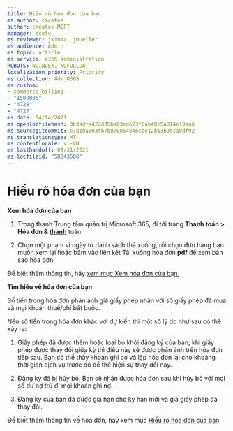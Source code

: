 ```yaml
---
title: Hiểu rõ hóa đơn của bạn
ms.author: cmcatee
author: cmcatee-MSFT
manager: scotv
ms.reviewer: jkinma, jmueller
ms.audience: Admin
ms.topic: article
ms.service: o365-administration
ROBOTS: NOINDEX, NOFOLLOW
localization_priority: Priority
ms.collection: Adm_O365
ms.custom:
- commerce_billing
- "1500005"
- "4728"
- "4727"
ms.date: 04/14/2021
ms.openlocfilehash: 3b3adfe422d35bab3cd623f0ab48c5a014e19aa6
ms.sourcegitcommit: e781da003fb7b878854846cbe12b13b9dca8df92
ms.translationtype: MT
ms.contentlocale: vi-VN
ms.lasthandoff: 08/31/2021
ms.locfileid: "58843508"
---
```

# <a name="understand-your-bill"></a>Hiểu rõ hóa đơn của bạn

**Xem hóa đơn của bạn**

1. Trong thanh Trung tâm quản trị Microsoft 365, đi tới trang **Thanh toán > Hóa đơn & [thanh](https://go.microsoft.com/fwlink/p/?linkid=848039)** toán.

2. Chọn một phạm vi ngày từ danh sách thả xuống, rồi chọn đơn hàng bạn muốn xem lại hoặc bấm vào liên kết Tải xuống hóa đơn **pdf** để xem bản sao hóa đơn.

Để biết thêm thông tin, hãy [xem mục Xem hóa đơn của bạn.](https://docs.microsoft.com/microsoft-365/commerce/billing-and-payments/view-your-bill-or-invoice)

**Tìm hiểu về hóa đơn của bạn**

Số tiền trong hóa đơn phản ánh giá giấy phép nhân với số giấy phép đã mua và mọi khoản thuế/phí bắt buộc.

Nếu số tiền trong hóa đơn khác với dự kiến thì một số lý do như sau có thể xảy ra:

1. Giấy phép đã được thêm hoặc loại bỏ khỏi đăng ký của bạn; khi giấy phép được thay đổi giữa kỳ thì điều này sẽ được phản ánh trên hóa đơn tiếp sau.  Bạn có thể thấy khoản ghi có và lập hóa đơn lại cho khoảng thời gian dịch vụ trước đó để thể hiện sự thay đổi này.

2. Đăng ký đã bị hủy bỏ.  Bạn sẽ nhận được hóa đơn sau khi hủy bỏ với mọi số dư nợ trừ đi mọi khoản ghi nợ.

3. Đăng ký của bạn đã được gia hạn cho kỳ hạn mới và giá giấy phép đã thay đổi.  

Để biết thêm thông tin về hóa đơn, hãy xem mục [Hiểu rõ hóa đơn của bạn](https://support.office.com/article/Understand-your-invoice-for-Office-365-for-business-0724b428-fb59-4962-8c37-6674166d7507)
